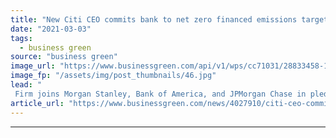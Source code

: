 ```yaml
---
title: "New Citi CEO commits bank to net zero financed emissions target on first day in role"
date: "2021-03-03"
tags: 
  - business green
source: "business green"
image_url: "https://www.businessgreen.com/api/v1/wps/cc71031/28833458-127e-4793-84eb-976dfc28c00c/5/6150844188-31772a28e8-k-185x114.jpg"
image_fp: "/assets/img/post_thumbnails/46.jpg"
lead: "
 Firm joins Morgan Stanley, Bank of America, and JPMorgan Chase in pledging to reduce its operations and activity in line with global climate goals ..."
article_url: "https://www.businessgreen.com/news/4027910/citi-ceo-commits-bank-net-zero-financed-emissions-target-day-role"
---
```


---
